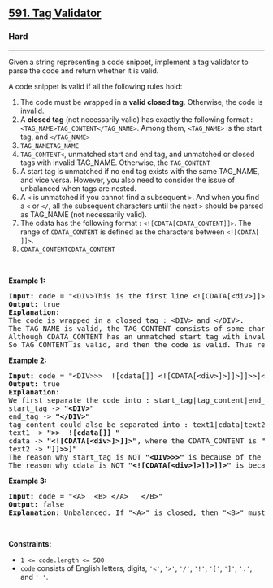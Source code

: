 <h2><a href="https://leetcode.com/problems/tag-validator/">591. Tag Validator</a></h2><h3>Hard</h3><hr><div><p>Given a string representing a code snippet, implement a tag validator to parse the code and return whether it is valid.</p>

<p>A code snippet is valid if all the following rules hold:</p>

<ol>
	<li>The code must be wrapped in a <b>valid closed tag</b>. Otherwise, the code is invalid.</li>
	<li><font papago-translate="cached" papago-id="0">A <b papago-id="0-1">closed tag</b> (not necessarily valid) has exactly the following format : </font><code>&lt;TAG_NAME&gt;TAG_CONTENT&lt;/TAG_NAME&gt;</code><font papago-translate="cached" papago-id="11">. Among them, </font><code>&lt;TAG_NAME&gt;</code><font papago-translate="cached" papago-id="12"> is the start tag, and </font><code>&lt;/TAG_NAME&gt;</code></li>
	<li> <code>TAG_NAME</code><code>TAG_NAME</code></li>
	<li> <code>TAG_CONTENT</code><code>&lt;</code><font papago-translate="cached" papago-id="19">, unmatched start and end tag, and unmatched or closed tags with invalid TAG_NAME. Otherwise, the </font><code>TAG_CONTENT</code></li>
	<li papago-id="21" papago-translate="translated">A start tag is unmatched if no end tag exists with the same TAG_NAME, and vice versa. However, you also need to consider the issue of unbalanced when tags are nested.</li>
	<li><font papago-translate="splited">A </font><code>&lt;</code><font papago-translate="cached" papago-id="22"> is unmatched if you cannot find a subsequent </font><code>&gt;</code><font papago-translate="cached" papago-id="23">. And when you find a </font><code>&lt;</code><font papago-translate="cached" papago-id="24"> or </font><code>&lt;/</code><font papago-translate="cached" papago-id="25">, all the subsequent characters until the next </font><code>&gt;</code><font papago-translate="cached" papago-id="26"> should be parsed as TAG_NAME (not necessarily valid).</font></li>
	<li><font papago-translate="cached" papago-id="27">The cdata has the following format : </font><code>&lt;![CDATA[CDATA_CONTENT]]&gt;</code><font papago-translate="cached" papago-id="28">. The range of </font><code>CDATA_CONTENT</code><font papago-translate="cached" papago-id="29"> is defined as the characters between </font><code>&lt;![CDATA[</code> <code>]]&gt;</code><font papago-translate="cached" papago-id="31">.</font></li>
	<li><code>CDATA_CONTENT</code><code>CDATA_CONTENT</code></li>
</ol>

<p>&nbsp;</p>
<p><strong papago-id="34" papago-translate="translated">Example 1:</strong></p>

<pre><strong>Input:</strong> code = "&lt;DIV&gt;This is the first line &lt;![CDATA[&lt;div&gt;]]&gt;&lt;/DIV&gt;"
<strong>Output:</strong> true
<strong>Explanation:</strong> 
The code is wrapped in a closed tag : &lt;DIV&gt; and &lt;/DIV&gt;. 
The TAG_NAME is valid, the TAG_CONTENT consists of some characters and cdata. 
Although CDATA_CONTENT has an unmatched start tag with invalid TAG_NAME, it should be considered as plain text, not parsed as a tag.
So TAG_CONTENT is valid, and then the code is valid. Thus return true.
</pre>

<p><strong>Example 2:</strong></p>

<pre><strong>Input:</strong> code = "&lt;DIV&gt;&gt;&gt;  ![cdata[]] &lt;![CDATA[&lt;div&gt;]&gt;]]&gt;]]&gt;&gt;]&lt;/DIV&gt;"
<strong>Output:</strong> true
<strong>Explanation:</strong>
We first separate the code into : start_tag|tag_content|end_tag.
start_tag -&gt; <b>"&lt;DIV&gt;"</b>
end_tag -&gt; <b>"&lt;/DIV&gt;"</b>
tag_content could also be separated into : text1|cdata|text2.
text1 -&gt; <b>"&gt;&gt;  ![cdata[]] "</b>
cdata -&gt; <b>"&lt;![CDATA[&lt;div&gt;]&gt;]]&gt;"</b>, where the CDATA_CONTENT is <b>"&lt;div&gt;]&gt;"</b>
text2 -&gt; <b>"]]&gt;&gt;]"</b>
The reason why start_tag is NOT <b>"&lt;DIV&gt;&gt;&gt;"</b> is because of the rule 6.
The reason why cdata is NOT <b>"&lt;![CDATA[&lt;div&gt;]&gt;]]&gt;]]&gt;"</b> is because of the rule 7.
</pre>

<p><strong>Example 3:</strong></p>

<pre><strong>Input:</strong> code = "&lt;A&gt;  &lt;B&gt; &lt;/A&gt;   &lt;/B&gt;"
<strong>Output:</strong> false
<strong>Explanation:</strong> Unbalanced. If "&lt;A&gt;" is closed, then "&lt;B&gt;" must be unmatched, and vice versa.
</pre>

<p>&nbsp;</p>
<p><strong>Constraints:</strong></p>

<ul>
	<li><code>1 &lt;= code.length &lt;= 500</code></li>
	<li><code>code</code><font papago-translate="translated" papago-id="23"> consists of English letters, digits, </font><code>'&lt;'</code><font papago-translate="translated" papago-id="24">, </font><code>'&gt;'</code><font papago-translate="translated" papago-id="25">, </font><code>'/'</code><font papago-translate="translated" papago-id="26">, </font><code>'!'</code><font papago-translate="translated" papago-id="27">, </font><code>'['</code><font papago-translate="translated" papago-id="28">, </font><code>']'</code><font papago-translate="translated" papago-id="29">, </font><code>'.'</code><font papago-translate="translated" papago-id="30">, and </font><code>' '</code><font papago-translate="translated" papago-id="31">.</font></li>
</ul>
</div>